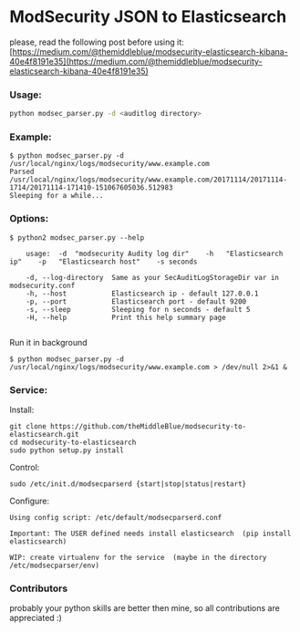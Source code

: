 # ModSecurity JSON to Elasticsearch
please, read the following post before using it:
[https://medium.com/@themiddleblue/modsecurity-elasticsearch-kibana-40e4f8191e35](https://medium.com/@themiddleblue/modsecurity-elasticsearch-kibana-40e4f8191e35)

### Usage:
```bash
python modsec_parser.py -d <auditlog directory>
```

### Example:
```
$ python modsec_parser.py -d /usr/local/nginx/logs/modsecurity/www.example.com
Parsed /usr/local/nginx/logs/modsecurity/www.example.com/20171114/20171114-1714/20171114-171410-151067605036.512983
Sleeping for a while...
```

### Options:

```
$ python2 modsec_parser.py --help

    usage:  -d  "modsecurity Audity log dir"    -h   "Elasticsearch ip"    -p   "Elasticsearch host"    -s seconds

    -d, --log-directory  Same as your SecAuditLogStorageDir var in modsecurity.conf
    -h, --host           Elasticsearch ip - default 127.0.0.1
    -p, --port           Elasticsearch port - default 9200
    -s, --sleep          Sleeping for n seconds - default 5
    -H, --help           Print this help summary page


```

Run it in background

```
$ python modsec_parser.py -d /usr/local/nginx/logs/modsecurity/www.example.com > /dev/null 2>&1 &
```

### Service:

Install:

```
git clone https://github.com/theMiddleBlue/modsecurity-to-elasticsearch.git
cd modsecurity-to-elasticsearch
sudo python setup.py install
```

Control:

```
sudo /etc/init.d/modsecparserd {start|stop|status|restart}

```


Configure:

```
Using config script: /etc/default/modsecparserd.conf

Important: The USER defined needs install elasticsearch  (pip install elasticsearch)

WIP: create virtualenv for the service  (maybe in the directory /etc/modsecparser/env)
```



### Contributors
probably your python skills are better then mine, so all contributions are appreciated :)

